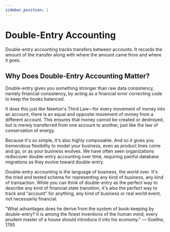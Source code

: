 ```yaml
---
sidebar_position: 1
---
```


# Double-Entry Accounting

Double-entry accounting tracks transfers between accounts. It records the amount of the transfer
along with where the amount came from and where it goes.

## Why Does Double-Entry Accounting Matter?

Double-entry gives you something stronger than raw data consistency, namely financial consistency,
by acting as a financial error correcting code to keep the books balanced.

It does this just like Newton's Third Law—for every movement of money into an account, there is an
equal and opposite movement of money from a different account. This ensures that money cannot be
created or destroyed, but is merely transferred from one account to another, just like the law of
conservation of energy.

Because it's so simple, it's also highly composable. And so it gives you tremendous flexibility to
model your business, even as product lines come and go, or as your business evolves. We have often
seen organizations rediscover double-entry accounting over time, requiring painful database
migrations as they evolve toward double-entry.

Double-entry accounting is the language of business, the world over. It's the tried and tested
schema for representing any kind of business, any kind of transaction. While you can think of
double-entry as the perfect way to describe any kind of financial state transition, it's also the
perfect way to track and “account” for anything, any kind of business or real world event, not
necessarily financial.

"What advantages does he derive from the system of book-keeping by double-entry? It is among the
finest inventions of the human mind; every prudent master of a house should introduce it into his
economy." — Goethe, 1795
